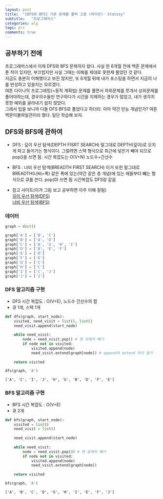 ```yaml
---
layout: post
title:  "[DFS와 BFS] 기본 문제를 풀며 고찰 (파이썬)- Statssy"
subtitle:   "프로그래머스"
categories: alg
tags: prs
comments: true
---
```


## 공부하기 전에
프로그래머스에서 이제 DFS와 BFS 문제까지 왔다. 사실 한 6개월 전에 백준 문제에서 푼 적이 있지만, 부끄럽지만 사실 그때는 이해를 제대로 못한채 풀었던 것 같다.  
지금도 충분히 이해했다고 보진 않지만, 또 6개월 뒤에 내가 포스팅을 하면서 지금의 나를 반성하고 있을지는 모르겠다.  
여튼 다이나믹 프로그래밍(=동적 계획법) 문제를 풀면서 하위문제를 쪼개서 상위문제를 풀어야하는데, 경우의수들만 연구하다가 시간을 지체하는 경우가 많았고, 내가 생각치 못한 예외를 골라내기 쉽지 않았다.  
그래서 팁을 보니까 다들 DFS BFS로 풀었다고 하더라. 아마 약간 만능 개념인가? 여튼 백문이불여일견이라 했다. 일단 학습해 보자.


## DFS와 BFS에 관하여  
- DFS : 깊이 우선 탐색(DEPTH FISRT SEARCH) 말그대로 DEPTH(깊이)로 오지게 파고 들어가는 형식이다. 그럴려면 스택 형식으로 최근에 넣은거 빼야 되므로 pop()을 쓰면 됨. 시간 복잡도는 O(V+N) 노드수+간선수
- BFS : 너비 우선 탐색(BREADTH FIRST SEARCH) 이거 또한 말그대로 BREADTH(너비=폭) 같은 폭에 있는(약간 같은 층 개념)에 있는 애들부터 뺴는 형식으로 큐를 쓴다. pop(0) 쓰면 됨 시간복잡도 DFS랑 같음
  
- 참고 사이트(이거 그림 보고 공부하면 아주 이해 잘됨)  
[깊이 우선 탐색(DFS)](https://www.fun-coding.org/Chapter18-dfs-live.html)  
[너비 우선 탐색(BFS)](https://www.fun-coding.org/Chapter18-bfs-live.html)  

### 데이터 


```python
graph = dict()

graph['A'] = ['B', 'C']
graph['B'] = ['A', 'D']
graph['C'] = ['A', 'G', 'H', 'I']
graph['D'] = ['B', 'E', 'F']
graph['E'] = ['D']
graph['F'] = ['D']
graph['G'] = ['C']
graph['H'] = ['C']
graph['I'] = ['C', 'J']
graph['J'] = ['I']
```

### DFS 알고리즘 구현
- DFS 시간 복잡도 : O(V+E), 노드수 간선수의 합
- 큐 1개, 스택 1개


```python
def dfs(graph, start_node):
    visited, need_visit = list(), list()
    need_visit.append(start_node)
    
    while need_visit:
        node = need_visit.pop() # 맨 뒤에꺼 빼기
        if node not in visited:
            visited.append(node)
            need_visit.extend(graph[node]) # append와 extend 차이 알기
    
    return visited
```


```python
dfs(graph, 'A')
```




    ['A', 'C', 'I', 'J', 'H', 'G', 'B', 'D', 'F', 'E']



### BFS 알고리즘 구현
- BFS 시간 복잡도 : O(V+E)
- 큐 2개


```python
def bfs(graph, start_node):
    visited = list()
    need_visit = list()
    
    need_visit.append(start_node)
    
    while need_visit:
        node = need_visit.pop(0) # 맨 앞에꺼 빼기
        if node not in visited:
            visited.append(node)
            need_visit.extend(graph[node])
    
    return visited
```


```python
bfs(graph, 'A')
```




    ['A', 'B', 'C', 'D', 'G', 'H', 'I', 'E', 'F', 'J']


